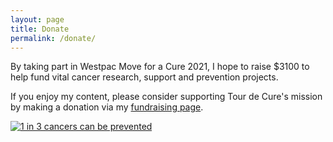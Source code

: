 ```yaml
---
layout: page
title: Donate
permalink: /donate/
---
```


By taking part in Westpac Move for a Cure 2021, I hope to raise $3100 to help fund vital cancer research, support and prevention projects.

If you enjoy my content, please consider supporting Tour de Cure's mission by making a donation via my [fundraising page](https://tourdecure.grassrootz.com/westpac-move-for-a-cure-2021/naomi-stuart).

[![1 in 3 cancers can be prevented]({{site.baseurl}}/images/1-in-3.jpg)](https://tourdecure.grassrootz.com/westpac-move-for-a-cure-2021/naomi-stuart)
